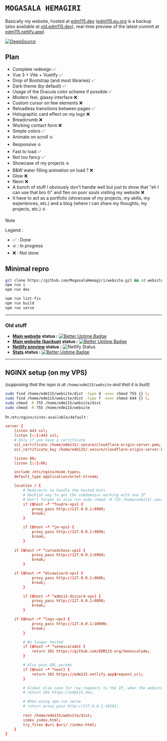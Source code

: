 # `MOGASALA HEMAGIRI `
Basically my website, hosted at [edm115.dev](https://edm115.dev) ([edm115.eu.org](https://edm115.eu.org) is a backup (also available at [old.edm115.dev](https://old.edm115.dev)), real-time preview of the latest commit at [edm115.netlify.app](https://edm115.netlify.app))

[![DeepSource](https://app.deepsource.com/gh/EDM115/website.svg/?label=active+issues&show_trend=true&token=N0wq5KKIR-8bZ-Jsa88xTbRm)](https://app.deepsource.com/gh/EDM115/website/)

## Plan
- Complete redesign :white_check_mark:
- Vue 3 + Vite + Vuetify :white_check_mark:
- Drop of Bootstrap (and most libraries) :white_check_mark:
- Dark theme (by default) :white_check_mark:
- Usage of the Dracula color scheme if possible :white_check_mark:
- Modern feel, glassy interface :x:
- Custom cursor on few elements :x:
- Reloadless transitions between pages :white_check_mark:
- Holographic card effect on my logo :x:
- Breadcrumb :x:
- Working contact form :x:
- Simple colors :white_check_mark:
- Animate on scroll :sparkle:
- Responsive :sparkle:
- Fast to load :white_check_mark:
- Not too fancy :white_check_mark:
- Showcase of my projects :sparkle:
- B&W water filling animation on load ? :x:
- Glow :x:
- Neon :x:
- A bunch of stuff I obviously don't handle well but just to show that "eh I can use that bro 🤓" and flex on poor souls visiting my website :x:
- It have to act as a portfolio (showcase of my projects, my skills, my experiences, etc.) and a blog (where I can share my thoughts, my projects, etc.) :sparkle:

> [!NOTE]  
> Legend :  
> - :white_check_mark: : Done
> - :sparkle: : In progress
> - :x: : Not done

## Minimal repro
```bash
git clone https://github.com/MogasalaHemagiri/website.git && cd website
npm run i
npm run dev
```

```bash
npm run lint-fix
npm run build
npm run serve
```

---

### Old stuff
+ **[Main website](https://edm115.dev) status :** [![Better Uptime Badge](https://betteruptime.com/status-badges/v1/monitor/n6oc.svg)](https://up.edm115.dev/)
+ **[Main website (backup)](https://edm115.eu.org) status :** [![Better Uptime Badge](https://betteruptime.com/status-badges/v1/monitor/iker.svg)](https://up.edm115.dev/)
+ **[Netlify preview](https://edm115.netlify.app) status :** ![Netlify Status](https://api.netlify.com/api/v1/badges/6ffb8504-c2c9-4482-a56c-0efd83a3a4d6/deploy-status)
+ **[Stats](https://stats.edm115.dev/api?username=EDM115&count_private=true&show_icons=true&cache_seconds=1800&bg_color=30,833ab4,fd1d1d,fcb045&include_all_commits=True&title_color=fff&icon_color=fff&border_color=000&text_color=70ffff) status :** [![Better Uptime Badge](https://betteruptime.com/status-badges/v1/monitor/loog.svg)](https://up.edm115.dev/)

---

## NGINX setup (on my VPS)
*(supposing that the repo is at `/home/edm115/website` and that it is built)*  
```bash
sudo find /home/edm115/website/dist -type d -exec chmod 755 {} \;
sudo find /home/edm115/website/dist -type f -exec chmod 644 {} \;
sudo chmod -R 755 /home/edm115/website/dist
sudo chmod -R 755 /home/edm115/website
```
In `/etc/nginx/sites-available/default` :
```conf
server {
    listen 443 ssl;
    listen [::]:443 ssl;
    # Only if you have a certificate
    ssl_certificate /home/edm115/.secure/cloudflare-origin-server.pem;
    ssl_certificate_key /home/edm115/.secure/cloudflare-origin-server.key;

    listen 80;
    listen [::]:80;

    include /etc/nginx/mime.types;
    default_type application/octet-stream;

    location / {
        # Redirects to handle the hosted bots
        # Hackish way to get the subdomains working with one IP
        # Don't forget to also run sudo chmod -R 755 /home/edm115/.secure
        if ($host ~* ^foudre-vps) {
            proxy_pass http://127.0.0.1:8989;
            break;
        }

        if ($host ~* ^jm-vps) {
            proxy_pass http://127.0.0.1:9898;
            break;
        }
	
	if ($host ~* ^cursedchess-vps) {
            proxy_pass http://127.0.0.1:6969;
            break;
        }

	if ($host ~* ^dicewizard-vps) {
            proxy_pass http://127.0.0.1:8686;
            break;
        }

        if ($host ~* ^edm115-discord-vps) {
            proxy_pass http://127.0.0.1:8888;
            break;
        }

	if ($host ~* ^logs-vps) {
            proxy_pass http://127.0.0.1:10000;
            break;
        }

        # No longer hosted
        if ($host ~* ^senescalade) {
            return 301 https://github.com/EDM115-org/Senescalade;
        }

        # Also pass URL params
        if ($host ~* ^next) {
            return 301 https://edm115.netlify.app$request_uri;
        }

        # Global else case for raw requests to the IP, when the website was hosted elsewhere
        # return 301 https://edm115.dev;

        # When using npm run serve
        # return proxy_pass http://127.0.0.1:10101;
        
        root /home/edm115/website/dist;
        index index.html;
        try_files $uri $uri/ /index.html;
    }
}
```

